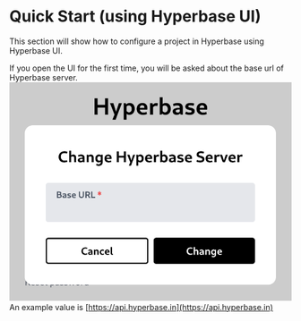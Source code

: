 # Quick Start (using Hyperbase UI)

This section will show how to configure a project in Hyperbase using Hyperbase UI.

If you open the UI for the first time, you will be asked about the base url of Hyperbase server.\
![Setup Base URL](_assets/set_base_url.png)\
An example value is [https://api.hyperbase.in](https://api.hyperbase.in)
